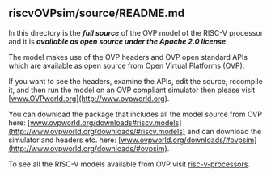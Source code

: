 riscvOVPsim/source/README.md
---

In this directory is the **_full source_** of the OVP model of the RISC-V processor and it is **_available as open source under the Apache 2.0 license_**.

The model makes use of the OVP headers and OVP open standard APIs which are available as open source from Open Virtual Platforms (OVP).  

If you want to see the headers, examine the APIs, edit the source, recompile it, and then run the model on an OVP compliant simulator then please visit [www.OVPworld.org](http://www.ovpworld.org).

You can download the package that includes all the model source from OVP here: [www.ovpworld.org/downloads#riscv.models](http://www.ovpworld.org/downloads/#riscv.models) and can download the simulator and headers etc. here: [www.ovpworld.org/downloads/#ovpsim](http://www.ovpworld.org/downloads/#ovpsim).

To see all the RISC-V models available from OVP visit [risc-v-processors](http://www.ovpworld.org/library/wikka.php?wakka=RiscVprocessors).




